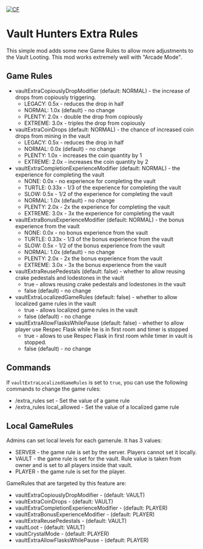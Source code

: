 <a href="https://www.curseforge.com/minecraft/mc-mods/vault-hunters-extra-game-rules"><img src="http://cf.way2muchnoise.eu/917565.svg" alt="CF"></a>

# Vault Hunters Extra Rules

This simple mod adds some new Game Rules to allow more adjustments to the Vault Looting.
This mod works extremely well with "Arcade Mode".

## Game Rules
- vaultExtraCopiouslyDropModifier (default: NORMAL) - the increase of drops from copiously triggering. 
  - LEGACY: 0.5x - reduces the drop in half
  - NORMAL: 1.0x (default) - no change
  - PLENTY: 2.0x - double the drop from copiously
  - EXTREME: 3.0x - triples the drop from copiously
- vaultExtraCoinDrops (default: NORMAL) - the chance of increased coin drops from mining in the vault
  - LEGACY: 0.5x - reduces the drop in half
  - NORMAL: 0.0x (default) - no change
  - PLENTY: 1.0x - increases the coin quantity by 1
  - EXTREME: 2.0x - increases the coin quantity by 2
- vaultExtraCompletionExperienceModifier (default: NORMAL) - the experience for completing the vault
  - NONE: 0.0x - no experience for completing the vault
  - TURTLE: 0.33x - 1/3 of the experience for completing the vault
  - SLOW: 0.5x - 1/2 of the experience for completing the vault
  - NORMAL: 1.0x (default) - no change
  - PLENTY: 2.0x - 2x the experience for completing the vault
  - EXTREME: 3.0x - 3x the experience for completing the vault
- vaultExtraBonusExperienceModifier (default: NORMAL) - the bonus experience from the vault
  - NONE: 0.0x - no bonus experience from the vault
  - TURTLE: 0.33x - 1/3 of the bonus experience from the vault
  - SLOW: 0.5x - 1/2 of the bonus experience from the vault
  - NORMAL: 1.0x (default) - no change
  - PLENTY: 2.0x - 2x the bonus experience from the vault
  - EXTREME: 3.0x - 3x the bonus experience from the vault
- vaultExtraReusePedestals (default: false) - whether to allow reusing crake pedestals and lodestones in the vault
  - true - allows reusing crake pedestals and lodestones in the vault
  - false (default) - no change
- vaultExtraLocalizedGameRules (default: false) - whether to allow localized game rules in the vault
  - true - allows localized game rules in the vault
  - false (default) - no change
- vaultExtraAllowFlasksWhilePause (default: false) - whether to allow player use Respec Flask while he is in first room and timer is stopped
  - true - allows to use Respec Flask in first room while timer in vault is stopped.
  - false (default) - no change


## Commands
If `vaultExtraLocalizedGameRules` is set to `true`, you can use the following commands to change the game rules:

- /extra_rules set <rule> <value> - Set the value of a game rule
- /extra_rules local_allowed <rule> <value> - Set the value of a localized game rule

## Local GameRules 
Admins can set local levels for each gamerule. It has 3 values:
- SERVER - the game rule is set by the server. Players cannot set it locally.
- VAULT - the game rule is set for the vault. Rule value is taken from owner and is set to all players inside that vault.
- PLAYER - the game rule is set for the player.

GameRules that are targeted by this feature are:
- vaultExtraCopiouslyDropModifier - (default: VAULT)
- vaultExtraCoinDrops - (default: VAULT)
- vaultExtraCompletionExperienceModifier - (default: PLAYER)
- vaultExtraBonusExperienceModifier - (default: PLAYER)
- vaultExtraReusePedestals - (default: VAULT)
- vaultLoot - (default: VAULT)
- vaultCrystalMode - (default: PLAYER)
- vaultExtraAllowFlasksWhilePause - (default: PLAYER)